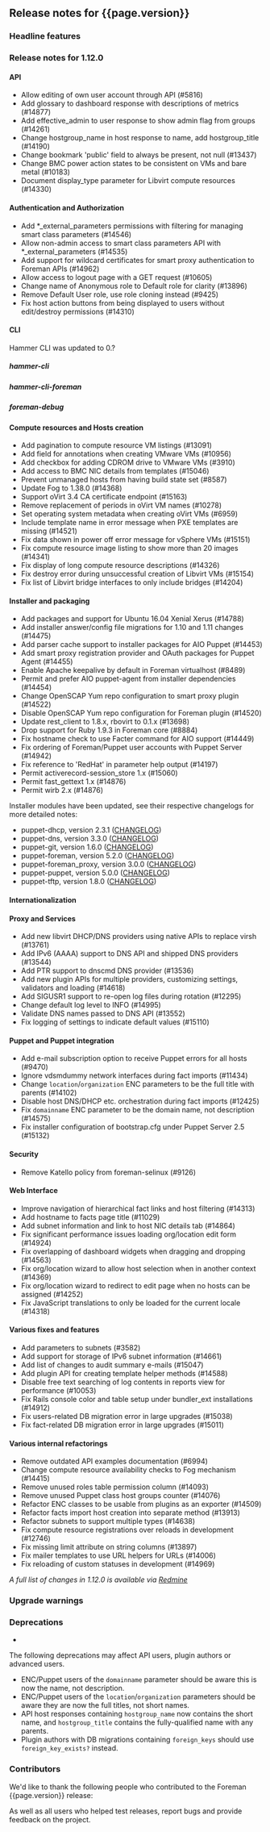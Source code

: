 ## Release notes for {{page.version}}

### Headline features

### Release notes for 1.12.0

#### API
* Allow editing of own user account through API (#5816)
* Add glossary to dashboard response with descriptions of metrics (#14877)
* Add effective_admin to user response to show admin flag from groups (#14261)
* Change hostgroup_name in host response to name, add hostgroup_title (#14190)
* Change bookmark 'public' field to always be present, not null (#13437)
* Change BMC power action states to be consistent on VMs and bare metal (#10183)
* Document display_type parameter for Libvirt compute resources (#14330)

#### Authentication and Authorization
* Add *_external_parameters permissions with filtering for managing smart class parameters (#14546)
* Allow non-admin access to smart class parameters API with *_external_parameters (#14535)
* Add support for wildcard certificates for smart proxy authentication to Foreman APIs (#14962)
* Allow access to logout page with a GET request (#10605)
* Change name of Anonymous role to Default role for clarity (#13896)
* Remove Default User role, use role cloning instead (#9425)
* Fix host action buttons from being displayed to users without edit/destroy permissions (#14310)

#### CLI

Hammer CLI was updated to 0.?

##### hammer-cli

##### hammer-cli-foreman

##### foreman-debug

#### Compute resources and Hosts creation
* Add pagination to compute resource VM listings (#13091)
* Add field for annotations when creating VMware VMs (#10956)
* Add checkbox for adding CDROM drive to VMware VMs (#3910)
* Add access to BMC NIC details from templates (#15046)
* Prevent unmanaged hosts from having build state set (#8587)
* Update Fog to 1.38.0 (#14368)
* Support oVirt 3.4 CA certificate endpoint (#15163)
* Remove replacement of periods in oVirt VM names (#10278)
* Set operating system metadata when creating oVirt VMs (#6959)
* Include template name in error message when PXE templates are missing (#14521)
* Fix data shown in power off error message for vSphere VMs (#15151)
* Fix compute resource image listing to show more than 20 images (#14341)
* Fix display of long compute resource descriptions (#14326)
* Fix destroy error during unsuccessful creation of Libvirt VMs (#15154)
* Fix list of Libvirt bridge interfaces to only include bridges (#14204)

#### Installer and packaging
* Add packages and support for Ubuntu 16.04 Xenial Xerus (#14788)
* Add installer answer/config file migrations for 1.10 and 1.11 changes (#14475)
* Add parser cache support to installer packages for AIO Puppet (#14453)
* Add smart proxy registration provider and OAuth packages for Puppet Agent (#14455)
* Enable Apache keepalive by default in Foreman virtualhost (#8489)
* Permit and prefer AIO puppet-agent from installer dependencies (#14454)
* Change OpenSCAP Yum repo configuration to smart proxy plugin (#14522)
* Disable OpenSCAP Yum repo configuration for Foreman plugin (#14520)
* Update rest_client to 1.8.x, rbovirt to 0.1.x (#13698)
* Drop support for Ruby 1.9.3 in Foreman core (#8884)
* Fix hostname check to use Facter command for AIO support (#14449)
* Fix ordering of Foreman/Puppet user accounts with Puppet Server (#14942)
* Fix reference to 'RedHat' in parameter help output (#14197)
* Permit activerecord-session_store 1.x (#15060)
* Permit fast_gettext 1.x (#14876)
* Permit wirb 2.x (#14876)

Installer modules have been updated, see their respective changelogs for more detailed notes:

* puppet-dhcp, version 2.3.1 ([CHANGELOG](https://github.com/theforeman/puppet-dhcp/blob/2.3.1/CHANGELOG.md#changelog))
* puppet-dns, version 3.3.0 ([CHANGELOG](https://github.com/theforeman/puppet-dns/blob/3.3.0/CHANGELOG.md#changelog))
* puppet-git, version 1.6.0 ([CHANGELOG](https://github.com/theforeman/puppet-git/blob/1.6.0/CHANGELOG.md#changelog))
* puppet-foreman, version 5.2.0 ([CHANGELOG](https://github.com/theforeman/puppet-foreman/blob/5.2.0/CHANGELOG.md#changelog))
* puppet-foreman_proxy, version 3.0.0 ([CHANGELOG](https://github.com/theforeman/puppet-foreman_proxy/blob/3.0.0/CHANGELOG.md#changelog))
* puppet-puppet, version 5.0.0 ([CHANGELOG](https://github.com/theforeman/puppet-puppet/blob/5.0.0/CHANGELOG.md#changelog))
* puppet-tftp, version 1.8.0 ([CHANGELOG](https://github.com/theforeman/puppet-tftp/blob/1.8.0/CHANGELOG.md#changelog))

#### Internationalization

#### Proxy and Services
* Add new libvirt DHCP/DNS providers using native APIs to replace virsh (#13761)
* Add IPv6 (AAAA) support to DNS API and shipped DNS providers (#13544)
* Add PTR support to dnscmd DNS provider (#13536)
* Add new plugin APIs for multiple providers, customizing settings, validators and loading (#14618)
* Add SIGUSR1 support to re-open log files during rotation (#12295)
* Change default log level to INFO (#14995)
* Validate DNS names passed to DNS API (#13552)
* Fix logging of settings to indicate default values (#15110)

#### Puppet and Puppet integration
* Add e-mail subscription option to receive Puppet errors for all hosts (#9470)
* Ignore vdsmdummy network interfaces during fact imports (#11434)
* Change `location`/`organization` ENC parameters to be the full title with parents (#14102)
* Disable host DNS/DHCP etc. orchestration during fact imports (#12425)
* Fix `domainname` ENC parameter to be the domain name, not description (#14575)
* Fix installer configuration of bootstrap.cfg under Puppet Server 2.5 (#15132)

#### Security
* Remove Katello policy from foreman-selinux (#9126)

#### Web Interface
* Improve navigation of hierarchical fact links and host filtering (#14313)
* Add hostname to facts page title (#11029)
* Add subnet information and link to host NIC details tab (#14864)
* Fix significant performance issues loading org/location edit form (#14924)
* Fix overlapping of dashboard widgets when dragging and dropping (#14563)
* Fix org/location wizard to allow host selection when in another context (#14369)
* Fix org/location wizard to redirect to edit page when no hosts can be assigned (#14252)
* Fix JavaScript translations to only be loaded for the current locale (#14318)

#### Various fixes and features
* Add parameters to subnets (#3582)
* Add support for storage of IPv6 subnet information (#14661)
* Add list of changes to audit summary e-mails (#15047)
* Add plugin API for creating template helper methods (#14588)
* Disable free text searching of log contents in reports view for performance (#10053)
* Fix Rails console color and table setup under bundler_ext installations (#14912)
* Fix users-related DB migration error in large upgrades (#15038)
* Fix fact-related DB migration error in large upgrades (#15011)

#### Various internal refactorings
* Remove outdated API examples documentation (#6994)
* Change compute resource availability checks to Fog mechanism (#14415)
* Remove unused roles table permission column (#14093)
* Remove unused Puppet class host groups counter (#14076)
* Refactor ENC classes to be usable from plugins as an exporter (#14509)
* Refactor facts import host creation into separate method (#13913)
* Refactor subnets to support multiple types (#14638)
* Fix compute resource registrations over reloads in development (#12746)
* Fix missing limit attribute on string columns (#13897)
* Fix mailer templates to use URL helpers for URLs (#14006)
* Fix reloading of custom statuses in development (#14969)

*A full list of changes in 1.12.0 is available via [Redmine](http://projects.theforeman.org/rb/release/136)*

### Upgrade warnings

### Deprecations
*

The following deprecations may affect API users, plugin authors or advanced users.

* ENC/Puppet users of the `domainname` parameter should be aware this is now the
  name, not description.
* ENC/Puppet users of the `location`/`organization` parameters should be aware
  they are now the full titles, not short names.
* API host responses containing `hostgroup_name` now contains the short name,
  and `hostgroup_title` contains the fully-qualified name with any parents.
* Plugin authors with DB migrations containing `foreign_keys` should use
  `foreign_key_exists?` instead.

### Contributors

We'd like to thank the following people who contributed to the Foreman {{page.version}} release:



As well as all users who helped test releases, report bugs and provide feedback on the project.

